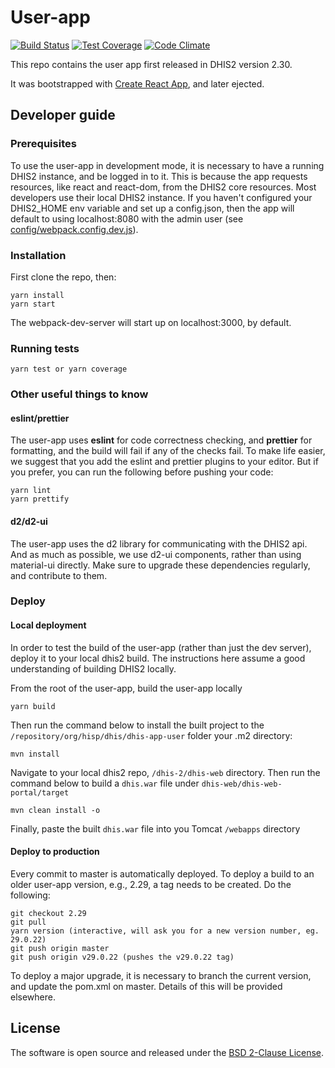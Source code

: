 # User-app

[![Build Status](https://travis-ci.org/dhis2/user-app.svg)](https://travis-ci.org/dhis2/user-app)
[![Test Coverage](https://codeclimate.com/github/dhis2/user-app/badges/coverage.svg)](https://codeclimate.com/github/dhis2/user-app/coverage)
[![Code Climate](https://codeclimate.com/github/dhis2/user-app/badges/gpa.svg)](https://codeclimate.com/github/dhis2/user-app)

This repo contains the user app first released in DHIS2 version 2.30.

It was bootstrapped with [Create React App](https://github.com/facebookincubator/create-react-app), and later ejected.

## Developer guide

### Prerequisites

To use the user-app in development mode, it is necessary to have a running DHIS2 instance, and be logged in to it. This is because the app requests resources, like react and react-dom, from the DHIS2 core resources. Most developers use their local DHIS2 instance. If you haven't configured your DHIS2_HOME env variable and set up a config.json, then the app will default to using localhost:8080 with the admin user (see
[config/webpack.config.dev.js](config/webpack.config.dev.js#L35)).

### Installation

First clone the repo, then:

```
yarn install
yarn start
```

The webpack-dev-server will start up on localhost:3000, by default.

### Running tests

`yarn test or yarn coverage`

### Other useful things to know

#### eslint/prettier

The user-app uses **eslint** for code correctness checking, and **prettier** for formatting, and the build will fail if any of the checks fail. To make life easier, we suggest that you add the eslint and prettier plugins to your editor. But if you prefer, you can run the following before pushing your code:

```
yarn lint
yarn prettify
```

#### d2/d2-ui

The user-app uses the d2 library for communicating with the DHIS2 api. And as much as possible, we use d2-ui components, rather than using material-ui directly. Make sure to upgrade these dependencies regularly, and contribute to them.

### Deploy

#### Local deployment

In order to test the build of the user-app (rather than just the dev server), deploy it to your local dhis2 build. The instructions here assume a good understanding of building DHIS2 locally.

From the root of the user-app, build the user-app locally

```
yarn build
```

Then run the command below to install the built project to the `/repository/org/hisp/dhis/dhis-app-user` folder your .m2 directory:

```
mvn install
```

Navigate to your local dhis2 repo, `/dhis-2/dhis-web` directory. Then run the command below to build a `dhis.war` file under `dhis-web/dhis-web-portal/target`

```
mvn clean install -o
```

Finally, paste the built `dhis.war` file into you Tomcat `/webapps` directory

#### Deploy to production

Every commit to master is automatically deployed. To deploy a build to an older user-app version, e.g., 2.29, a tag needs to be created. Do the following:

```
git checkout 2.29
git pull
yarn version (interactive, will ask you for a new version number, eg. 29.0.22)
git push origin master
git push origin v29.0.22 (pushes the v29.0.22 tag)
```

To deploy a major upgrade, it is necessary to branch the current version, and update the pom.xml on master. Details of this will be provided elsewhere.

## License

The software is open source and released under the [BSD 2-Clause License](https://github.com/dhis2/user-app/blob/master/license).
